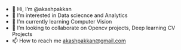 - 👋 Hi, I’m @akashpakkan
- 👀 I’m interested in Data sciecnce and Analytics
- 🌱 I’m currently learning Computer Vision
- 💞️ I’m looking to collaborate on Opencv projects, Deep learning CV Projects
- 📫 How to reach me akashpakkan@gmail.com

<!---
akashpakkan/akashpakkan is a ✨ special ✨ repository because its `README.md` (this file) appears on your GitHub profile.
You can click the Preview link to take a look at your changes.
--->
